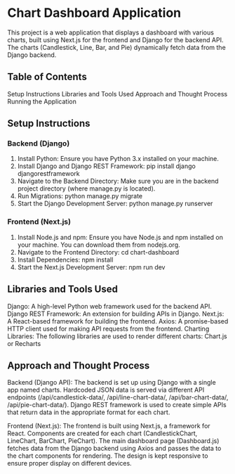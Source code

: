 # Chart Dashboard Application

This project is a web application that displays a dashboard with various charts, built using Next.js for the frontend and Django for the backend API. The charts (Candlestick, Line, Bar, and Pie) dynamically fetch data from the Django backend.

## Table of Contents
Setup Instructions
Libraries and Tools Used
Approach and Thought Process
Running the Application

## Setup Instructions
### Backend (Django)
1. Install Python: Ensure you have Python 3.x installed on your machine.
2. Install Django and Django REST Framework:
   pip install django djangorestframework
3. Navigate to the Backend Directory: Make sure you are in the backend project directory (where manage.py is located).
4. Run Migrations:
   python manage.py migrate
5. Start the Django Development Server:
   python manage.py runserver

### Frontend (Next.js)
1. Install Node.js and npm: Ensure you have Node.js and npm installed on your machine. You can download them from nodejs.org.
2. Navigate to the Frontend Directory: 
   cd chart-dashboard
3. Install Dependencies:
   npm install
4. Start the Next.js Development Server:
   npm run dev

## Libraries and Tools Used
Django: A high-level Python web framework used for the backend API.
Django REST Framework: An extension for building APIs in Django.
Next.js: A React-based framework for building the frontend.
Axios: A promise-based HTTP client used for making API requests from the frontend.
Charting Libraries: The following libraries are used to render different charts:
Chart.js or Recharts

## Approach and Thought Process
Backend (Django API):
The backend is set up using Django with a single app named charts.
Hardcoded JSON data is served via different API endpoints (/api/candlestick-data/, /api/line-chart-data/, /api/bar-chart-data/, /api/pie-chart-data/).
Django REST framework is used to create simple APIs that return data in the appropriate format for each chart.


Frontend (Next.js):
The frontend is built using Next.js, a framework for React.
Components are created for each chart (CandlestickChart, LineChart, BarChart, PieChart).
The main dashboard page (Dashboard.js) fetches data from the Django backend using Axios and passes the data to the chart components for rendering.
The design is kept responsive to ensure proper display on different devices.
